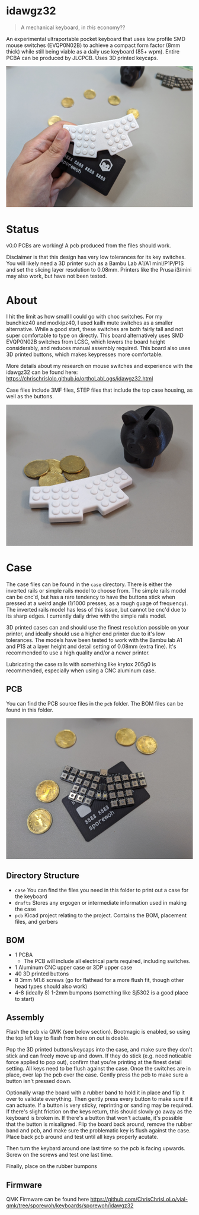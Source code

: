 # idawgz32

> A mechanical keyboard, in _this_ economy??

An experimental ultraportable pocket keyboard that uses low profile SMD mouse switches (EVQP0N02B) to achieve a compact form factor (8mm thick) while still being viable as a daily use keyboard (85+ wpm). Entire PCBA can be produced by JLCPCB. Uses 3D printed keycaps.

![a photo of an idawgz32](https://raw.githubusercontent.com/ChrisChrisLoLo/idawgz32/main/images/PXL_20240225_225159875.jpg)

# Status
v0.0 PCBs are working! A pcb produced from the files should work.

Disclaimer is that this design has very low tolerances for its key switches. You will likely need a 3D printer such as a Bambu Lab A1/A1 mini/P1P/P1S and set the slicing layer resolution to 0.08mm. Printers like the Prusa i3/mini may also work, but have not been tested.

# About
I hit the limit as how small I could go with choc switches. For my bunchiez40 and modkipz40, I used kailh mute switches as a smaller alternative. While a good start, these switches are both fairly tall and not super comfortable to type on directly. This board alternatively uses SMD EVQP0N02B switches from LCSC, which lowers the board height considerably, and reduces manual assembly required. This board also uses 3D printed buttons, which makes keypresses more comfortable.

More details about my research on mouse switches and experience with the idawgz32 can be found here: https://chrischrislolo.github.io/orthoLabLogs/idawgz32.html

Case files include 3MF files, STEP files that include the top case housing, as well as the buttons.

![a idawgz32](https://raw.githubusercontent.com/ChrisChrisLoLo/idawgz32/main/images/PXL_20240225_201119535.jpg)


# Case
The case files can be found in the `case` directory. There is either the inverted rails or simple rails model to choose from. The simple rails model can be cnc'd, but has a rare tendency to have the buttons stick when pressed at a weird angle (1/1000 presses, as a rough guage of frequency). The inverted rails model has less of this issue, but cannot be cnc'd due to its sharp edges. I currently daily drive with the simple rails model.

3D printed cases can and should use the finest resolution possible on your printer, and ideally should use a higher end printer due to it's low tolerances. The models have been tested to work with the Bambu lab A1 and P1S at a layer height and detail setting of 0.08mm (extra fine). It's recommended to use a high quality and/or a newer printer.

Lubricating the case rails with something like krytox 205g0 is recommended, especially when using a CNC aluminum case. 

## PCB
You can find the PCB source files in the `pcb` folder. The BOM files can be found in this folder.

![idawgz32 pcb](https://raw.githubusercontent.com/ChrisChrisLoLo/idawgz32/main/images/PXL_20240225_224453990.jpg)

## Directory Structure
- `case`
    You can find the files you need in this folder to print out a case for the keyboard
- `drafts`
    Stores any ergogen or intermediate information used in making the case
- `pcb`
    Kicad project relating to the project. Contains the BOM, placement files, and gerbers
   
## BOM
- 1 PCBA
  - The PCB will include all electrical parts required, including switches.
- 1 Aluminum CNC upper case or 3DP upper case
- 40 3D printed buttons
- 8 3mm M1.6 screws (go for flathead for a more flush fit, though other head types should also work)
- 4-8 (ideally 8) 1-2mm bumpons (something like Sj5302 is a good place to start)

## Assembly
Flash the pcb via QMK (see below section). Bootmagic is enabled, so using the top left key to flash from here on out is doable.

Pop the 3D printed buttons/keycaps into the case, and make sure they don't stick and can freely move up and down. If they do stick (e.g. need noticable force applied to pop out), confirm that you're printing at the finest detail setting. All keys need to be flush against the case. Once the switches are in place, over lap the pcb over the case. Gently press the pcb to make sure a button isn't pressed down.

Optionally wrap the board with a rubber band to hold it in place and flip it over to validate everything. Then gently press every button to make sure if it can actuate. If a button is very sticky, reprinting or sanding may be required. If there's slight friction on the keys return, this should slowly go away as the keyboard is broken in. If there's a button that won't actuate, it's possible that the button is misaligned. Flip the board back around, remove the rubber band and pcb, and make sure the problematic key is flush against the case. Place back pcb around and test until all keys properly acutate.

Then turn the keybard around one last time so the pcb is facing upwards. Screw on the screws and test one last time.

Finally, place on the rubber bumpons

## Firmware
QMK Firmware can be found here
https://github.com/ChrisChrisLoLo/vial-qmk/tree/sporewoh/keyboards/sporewoh/idawgz32
